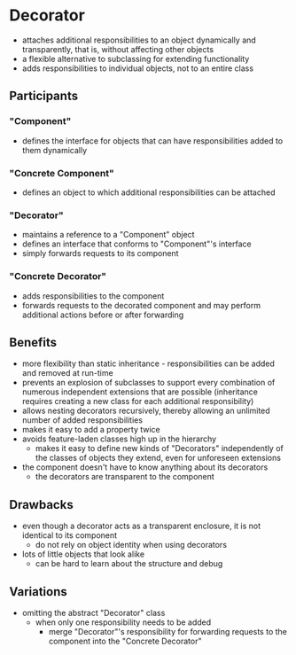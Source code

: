 # Decorator
* attaches additional responsibilities to an object dynamically and
  transparently, that is, without affecting other objects
* a flexible alternative to subclassing for extending functionality
* adds responsibilities to individual objects, not to an entire class

## Participants
### "Component"
* defines the interface for objects that can have
  responsibilities added to them dynamically

### "Concrete Component"
* defines an object to which additional responsibilities can be attached

### "Decorator"
* maintains a reference to a "Component" object
* defines an interface that conforms to "Component"'s interface
* simply forwards requests to its component

### "Concrete Decorator"
* adds responsibilities to the component
* forwards requests to the decorated component and
  may perform additional actions before or after forwarding
  
## Benefits

* more flexibility than static inheritance - responsibilities can be added and removed at run-time
* prevents an explosion of subclasses to support every combination
  of numerous independent extensions that are possible
  (inheritance requires creating a new class for each additional responsibility)
* allows nesting decorators recursively, thereby allowing 
  an unlimited number of added responsibilities
* makes it easy to add a property twice
* avoids feature-laden classes high up in the hierarchy
  * makes it easy to define new kinds of "Decorators" independently of
    the classes of objects they extend, even for unforeseen extensions
* the component doesn't have to know anything about its decorators
  * the decorators are transparent to the component

## Drawbacks
* even though a decorator acts as a transparent enclosure, it is not identical to its component
  * do not rely on object identity when using decorators
* lots of little objects that look alike
  * can be hard to learn about the structure and debug
    
## Variations
* omitting the abstract "Decorator" class
  * when only one responsibility needs to be added
    * merge "Decorator"'s responsibility for forwarding requests to the component
      into the "Concrete Decorator"